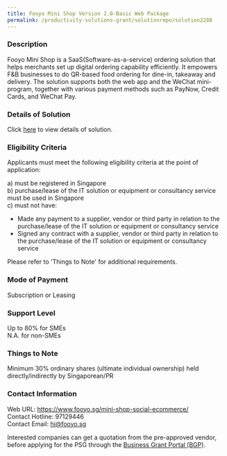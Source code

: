 ```yaml
---
title: Fooyo Mini Shop Version 2.0-Basic Web Package
permalink: /productivity-solutions-grant/solutionrepo/solution2288
---
```


### Description

Fooyo Mini Shop is a SaaS(Software-as-a-service) ordering solution that helps merchants set up digital ordering capability efficiently. It empowers F&B businesses to do QR-based food ordering for dine-in, takeaway and delivery. The solution supports both the web app and the WeChat mini-program, together with various payment methods such as PayNow, Credit Cards, and WeChat Pay.

### Details of Solution

Click <a href='https://www.gobusiness.gov.sg/images/psg/Fooyo_20200531_Desensitised_Annex_3_Part_2.pdf' target='_blank' rel='noopener'>here</a> to view details of solution.

### Eligibility Criteria

Applicants must meet the following eligibility criteria at the point of application:

a) must be registered in Singapore <br>
b) purchase/lease of the IT solution or equipment or consultancy service must be used in Singapore <br>
c) must not have:
- Made any payment to a supplier, vendor or third party in relation to the purchase/lease of the IT solution or equipment or consultancy service
- Signed any contract with a supplier, vendor or third party in relation to the purchase/lease of the IT solution or equipment or consultancy service

Please refer to 'Things to Note' for additional requirements.

### Mode of Payment
Subscription or Leasing

### Support Level
Up to 80% for SMEs <br>
N.A. for non-SMEs

### Things to Note
Minimum 30% ordinary shares (ultimate individual ownership) held directly/indirectly by Singaporean/PR

### Contact Information
Web URL: https://www.fooyo.sg/mini-shop-social-ecommerce/ <br>Contact Hotline: 97129446 <br>Contact Email: hi@fooyo.sg <br>

Interested companies can get a quotation from the pre-approved vendor, before applying for the PSG through the <a target='_blank' rel='noopener' href='https://www.businessgrants.gov.sg/'>Business Grant Portal (BGP)</a>.
